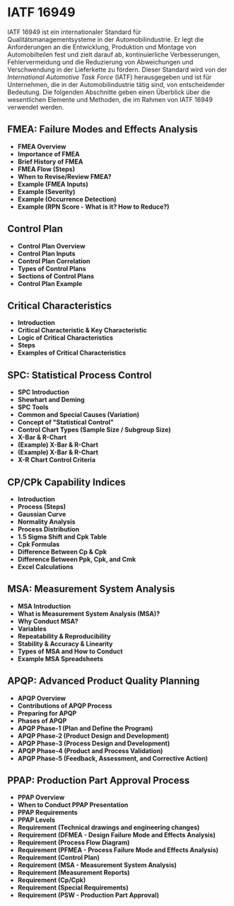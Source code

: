 # IATF 16949

IATF 16949 ist ein internationaler Standard für Qualitätsmanagementsysteme in der Automobilindustrie. Er legt die Anforderungen an die Entwicklung, Produktion und Montage von Automobilteilen fest und zielt darauf ab, kontinuierliche Verbesserungen, Fehlervermeidung und die Reduzierung von Abweichungen und Verschwendung in der Lieferkette zu fördern. Dieser Standard wird von der *International Automotive Task Force* (IATF) herausgegeben und ist für Unternehmen, die in der Automobilindustrie tätig sind, von entscheidender Bedeutung. Die folgenden Abschnitte geben einen Überblick über die wesentlichen Elemente und Methoden, die im Rahmen von IATF 16949 verwendet werden.

## FMEA: Failure Modes and Effects Analysis

- **FMEA Overview**
- **Importance of FMEA**
- **Brief History of FMEA**
- **FMEA Flow (Steps)**
- **When to Revise/Review FMEA?**
- **Example (FMEA Inputs)**
- **Example (Severity)**
- **Example (Occurrence Detection)**
- **Example (RPN Score - What is it? How to Reduce?)**  

## Control Plan

- **Control Plan Overview**
- **Control Plan Inputs**
- **Control Plan Correlation**
- **Types of Control Plans**
- **Sections of Control Plans**
- **Control Plan Example**

## Critical Characteristics

- **Introduction**
- **Critical Characteristic & Key Characteristic**
- **Logic of Critical Characteristics**
- **Steps**
- **Examples of Critical Characteristics**

## SPC: Statistical Process Control

- **SPC Introduction**
- **Shewhart and Deming**
- **SPC Tools**
- **Common and Special Causes (Variation)**
- **Concept of "Statistical Control"**
- **Control Chart Types (Sample Size / Subgroup Size)**
- **X-Bar & R-Chart**
- **(Example) X-Bar & R-Chart**
- **(Example) X-Bar & R-Chart**
- **X-R Chart Control Criteria**

## CP/CPk Capability Indices

- **Introduction**
- **Process (Steps)**
- **Gaussian Curve**
- **Normality Analysis**
- **Process Distribution**
- **1.5 Sigma Shift and Cpk Table**
- **Cpk Formulas**
- **Difference Between Cp & Cpk**
- **Difference Between Ppk, Cpk, and Cmk**
- **Excel Calculations**

## MSA: Measurement System Analysis

- **MSA Introduction**
- **What is Measurement System Analysis (MSA)?**
- **Why Conduct MSA?**
- **Variables**
- **Repeatability & Reproducibility**
- **Stability & Accuracy & Linearity**
- **Types of MSA and How to Conduct**
- **Example MSA Spreadsheets**

## APQP: Advanced Product Quality Planning

- **APQP Overview**
- **Contributions of APQP Process**
- **Preparing for APQP**
- **Phases of APQP**
- **APQP Phase-1 (Plan and Define the Program)**
- **APQP Phase-2 (Product Design and Development)**
- **APQP Phase-3 (Process Design and Development)**
- **APQP Phase-4 (Product and Process Validation)**
- **APQP Phase-5 (Feedback, Assessment, and Corrective Action)**

## PPAP: Production Part Approval Process

- **PPAP Overview**
- **When to Conduct PPAP Presentation**
- **PPAP Requirements**
- **PPAP Levels**
- **Requirement (Technical drawings and engineering changes)**
- **Requirement (DFMEA - Design Failure Mode and Effects Analysis)**
- **Requirement (Process Flow Diagram)**
- **Requirement (PFMEA - Process Failure Mode and Effects Analysis)**
- **Requirement (Control Plan)**
- **Requirement (MSA - Measurement System Analysis)**
- **Requirement (Measurement Reports)**
- **Requirement (Cp/Cpk)**
- **Requirement (Special Requirements)**
- **Requirement (PSW - Production Part Approval)**
